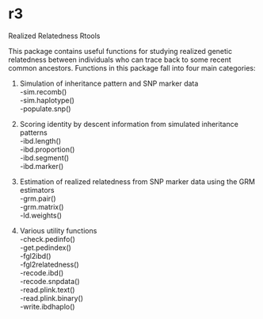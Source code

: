 # r3
Realized Relatedness Rtools

This package contains useful functions for studying realized genetic relatedness between individuals who can trace back to some recent common ancestors. Functions in this package fall into four main categories:

1. Simulation of inheritance pattern and SNP marker data    
-sim.recomb()   
-sim.haplotype()   
-populate.snp()

2. Scoring identity by descent information from simulated inheritance patterns   
-ibd.length()   
-ibd.proportion()  
-ibd.segment()  
-ibd.marker()

3. Estimation of realized relatedness from SNP marker data using the GRM estimators   
-grm.pair()  
-grm.matrix()  
-ld.weights()

4. Various utility functions   
-check.pedinfo()  
-get.pedindex()  
-fgl2ibd()  
-fgl2relatedness()  
-recode.ibd()  
-recode.snpdata()  
-read.plink.text()  
-read.plink.binary()  
-write.ibdhaplo()

